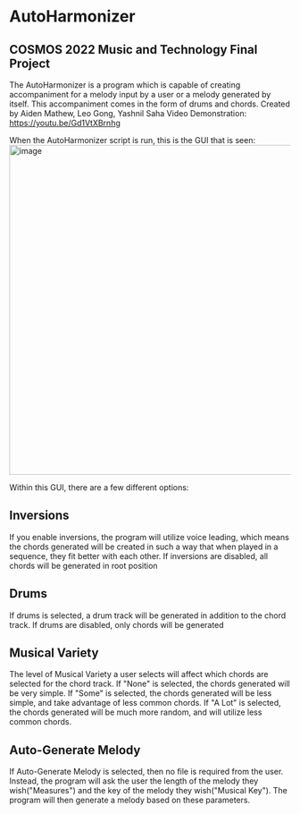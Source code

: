 # AutoHarmonizer
## COSMOS 2022 Music and Technology Final Project

The AutoHarmonizer is a program which is capable of creating accompaniment for a melody input by a user or a melody generated by itself. This accompaniment comes in the form of drums and chords.
Created by Aiden Mathew, Leo Gong, Yashnil Saha
Video Demonstration: https://youtu.be/Gd1VtXBrnhg

When the AutoHarmonizer script is run, this is the GUI that is seen:
<img width="590" alt="image" src="https://github.com/aidenm1/AutoHarmonizer/assets/65800707/efc17437-3d0a-45e7-86ae-7911617f69fc">

Within this GUI, there are a few different options: 
## Inversions
If you enable inversions, the program will utilize voice leading, which means the chords generated will be created in such a way that when played in a sequence, they fit better with each other.
If inversions are disabled, all chords will be generated in root position

## Drums
If drums is selected, a drum track will be generated in addition to the chord track. 
If drums are disabled, only chords will be generated

## Musical Variety
The level of Musical Variety a user selects will affect which chords are selected for the chord track.
If "None" is selected, the chords generated will be very simple. 
If "Some" is selected, the chords generated will be less simple, and take advantage of less common chords.
If "A Lot" is selected, the chords generated will be much more random, and will utilize less common chords. 

## Auto-Generate Melody
If Auto-Generate Melody is selected, then no file is required from the user. Instead, the program will ask the user the length of the melody they wish("Measures") and the key of the melody they wish("Musical Key"). The program will then generate a melody based on these parameters. 

